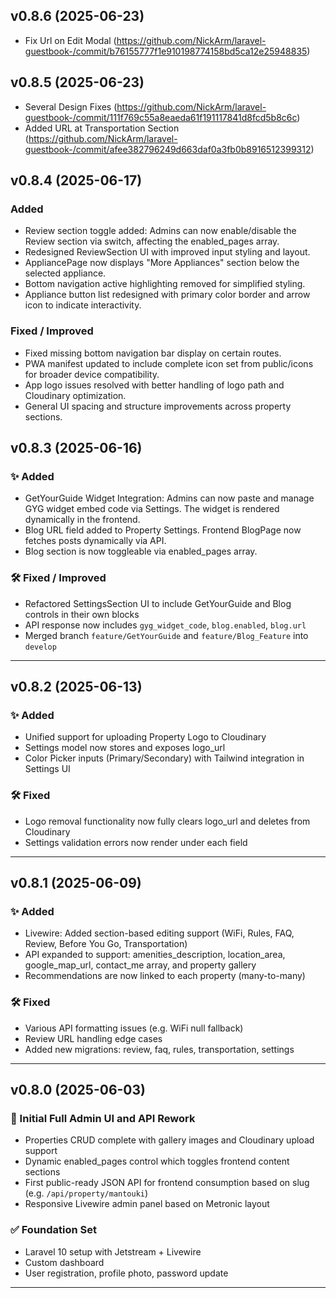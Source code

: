 ## v0.8.6 (2025-06-23)
- Fix Url on Edit Modal (https://github.com/NickArm/laravel-guestbook-/commit/b76155777f1e910198774158bd5ca12e25948835)

## v0.8.5 (2025-06-23)
- Several Design Fixes (https://github.com/NickArm/laravel-guestbook-/commit/111f769c55a8eaeda61f191117841d8fcd5b8c6c)
- Added URL at Transportation Section (https://github.com/NickArm/laravel-guestbook-/commit/afee382796249d663daf0a3fb0b8916512399312)

## v0.8.4 (2025-06-17)
### Added
- Review section toggle added: Admins can now enable/disable the Review section via switch, affecting the enabled_pages array.
- Redesigned ReviewSection UI with improved input styling and layout.
- AppliancePage now displays "More Appliances" section below the selected appliance.
- Bottom navigation active highlighting removed for simplified styling.
- Appliance button list redesigned with primary color border and arrow icon to indicate interactivity.

### Fixed / Improved
- Fixed missing bottom navigation bar display on certain routes.
- PWA manifest updated to include complete icon set from public/icons for broader device compatibility.
- App logo issues resolved with better handling of logo path and Cloudinary optimization.
- General UI spacing and structure improvements across property sections.

## v0.8.3 (2025-06-16)

### ✨ Added
- GetYourGuide Widget Integration: Admins can now paste and manage GYG widget embed code via Settings. The widget is rendered dynamically in the frontend.
- Blog URL field added to Property Settings. Frontend BlogPage now fetches posts dynamically via API. 
- Blog section is now toggleable via enabled_pages array.

### 🛠 Fixed / Improved
- Refactored SettingsSection UI to include GetYourGuide and Blog controls in their own blocks
- API response now includes `gyg_widget_code`, `blog.enabled`, `blog.url`
- Merged branch `feature/GetYourGuide` and `feature/Blog_Feature` into `develop`

---

## v0.8.2 (2025-06-13)

### ✨ Added
- Unified support for uploading Property Logo to Cloudinary
- Settings model now stores and exposes logo_url
- Color Picker inputs (Primary/Secondary) with Tailwind integration in Settings UI

### 🛠 Fixed
- Logo removal functionality now fully clears logo_url and deletes from Cloudinary
- Settings validation errors now render under each field

---

## v0.8.1 (2025-06-09)

### ✨ Added
- Livewire: Added section-based editing support (WiFi, Rules, FAQ, Review, Before You Go, Transportation)
- API expanded to support: amenities_description, location_area, google_map_url, contact_me array, and property gallery
- Recommendations are now linked to each property (many-to-many)

### 🛠 Fixed
- Various API formatting issues (e.g. WiFi null fallback)
- Review URL handling edge cases
- Added new migrations: review, faq, rules, transportation, settings

---

## v0.8.0 (2025-06-03)

### 🚀 Initial Full Admin UI and API Rework
- Properties CRUD complete with gallery images and Cloudinary upload support
- Dynamic enabled_pages control which toggles frontend content sections
- First public-ready JSON API for frontend consumption based on slug (e.g. `/api/property/mantouki`)
- Responsive Livewire admin panel based on Metronic layout

### ✅ Foundation Set
- Laravel 10 setup with Jetstream + Livewire
- Custom dashboard
- User registration, profile photo, password update

---
